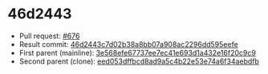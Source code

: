 # 46d2443
- Pull request: [#676](https://github.com/MarlinFirmware/Marlin/pull/676)
- Result commit: [46d2443c7d02b38a8bb07a908ac2296dd595eefe](https://github.com/MarlinFirmware/Marlin/commit/46d2443c7d02b38a8bb07a908ac2296dd595eefe)
- First parent (mainline): [3e568efe67737ee7ec41e693d1a432e16f20c9c9](https://github.com/MarlinFirmware/Marlin/commit/3e568efe67737ee7ec41e693d1a432e16f20c9c9)
- Second parent (clone): [eed053dffbcd8ad9a5c4b22e53e74a6f34aebdfb](https://github.com/MarlinFirmware/Marlin/commit/eed053dffbcd8ad9a5c4b22e53e74a6f34aebdfb)
